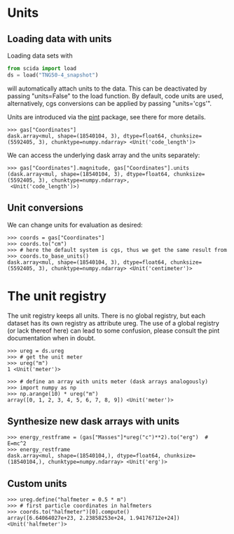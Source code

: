 # Units

## Loading data with units

Loading data sets with 

``` py
from scida import load
ds = load("TNG50-4_snapshot")
```

will automatically attach units to the data. This can be deactivated by passing "units=False" to the load function.
By default, code units are used, alternatively, cgs conversions can be applied by passing "units='cgs'".

Units are introduced via the [pint](https://pint.readthedocs.io/en/stable/) package, see there for more details.


``` pycon
>>> gas["Coordinates"]
dask.array<mul, shape=(18540104, 3), dtype=float64, chunksize=(5592405, 3), chunktype=numpy.ndarray> <Unit('code_length')>
```

We can access the underlying dask array and the units separately:

``` pycon
>>> gas["Coordinates"].magnitude, gas["Coordinates"].units
(dask.array<mul, shape=(18540104, 3), dtype=float64, chunksize=(5592405, 3), chunktype=numpy.ndarray>,
 <Unit('code_length')>)
```

## Unit conversions

We can change units for evaluation as desired:

``` pycon
>>> coords = gas["Coordinates"]
>>> coords.to("cm") 
>>> # here the default system is cgs, thus we get the same result from
>>> coords.to_base_units()
dask.array<mul, shape=(18540104, 3), dtype=float64, chunksize=(5592405, 3), chunktype=numpy.ndarray> <Unit('centimeter')>
```

# The unit registry

The unit registry keeps all units. There is no global registry, but each dataset has its own registry as attribute ureg.
The use of a global registry (or lack thereof here) can lead to some confusion, please consult the pint documentation when in doubt.

``` pycon
>>> ureg = ds.ureg
>>> # get the unit meter
>>> ureg("m")
1 <Unit('meter')>
```


``` pycon
>>> # define an array with units meter (dask arrays analogously)
>>> import numpy as np
>>> np.arange(10) * ureg("m")
array([0, 1, 2, 3, 4, 5, 6, 7, 8, 9]) <Unit('meter')>
```

## Synthesize new dask arrays with units

``` pycon
>>> energy_restframe = (gas["Masses"]*ureg("c")**2).to("erg")  # E=mc^2
>>> energy_restframe
dask.array<mul, shape=(18540104,), dtype=float64, chunksize=(18540104,), chunktype=numpy.ndarray> <Unit('erg')>
```

## Custom units

``` pycon
>>> ureg.define("halfmeter = 0.5 * m")
>>> # first particle coordinates in halfmeters
>>> coords.to("halfmeter")[0].compute()
array([6.64064027e+23, 2.23858253e+24, 1.94176712e+24]) <Unit('halfmeter')>
```


